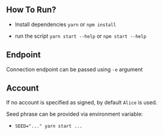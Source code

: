 ## How To Run?
* Install dependencies `yarn` or `npm install`
- run the script `yarn start --help` or `npm start --help`

## Endpoint

Connection endpoint can be passed using `-e` argument

## Account

If no account is specified as signed, by default `Alice` is used.

Seed phrase can be provided via environment variable:
- `SEED="..." yarn start ...`
